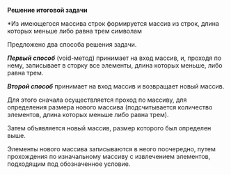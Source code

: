 **Решение итоговой задачи**

*Из имеющегося массива строк формируется массив из строк, длина которых меньше либо равна трем символам

Предложено два способа решения задачи.

***Первый способ*** (void-метод) принимает на вход массив, и, проходя по нему, записывает в сторку все элементы, длина которых меньше, либо равна трем.

***Второй способ*** принимает на вход массив и возвращает новый массив. 

Для этого сначала осуществляется проход по массиву, для определения размера нового массива (подсчитывается количество элементов, длина которых меньше либо равна трем).

Затем объявляется новый массив, размер которого был определен выше.

Элементы нового массива записываются в неого поочередно, путем прохождения по изначальному массиву с извлечением элементов, подходящим под обозначенное условие.